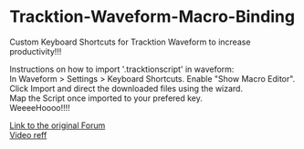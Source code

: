# Tracktion-Waveform-Macro-Binding
Custom Keyboard Shortcuts for Tracktion Waveform to increase productivity!!!

Instructions on how to import '.tracktionscript' in waveform: <br />
  In Waveform > Settings > Keyboard Shortcuts. Enable "Show Macro Editor". <br />
  Click Import and direct the downloaded files using the wizard. <br />
  Map the Script once imported to your prefered key. <br />
  WeeeeHoooo!!!!

[Link to the original Forum](https://www.kvraudio.com/forum/viewtopic.php?t=500416)
<br />
[Video reff](https://www.youtube.com/watch?v=MsSlJsmUE6A&t=16s)
